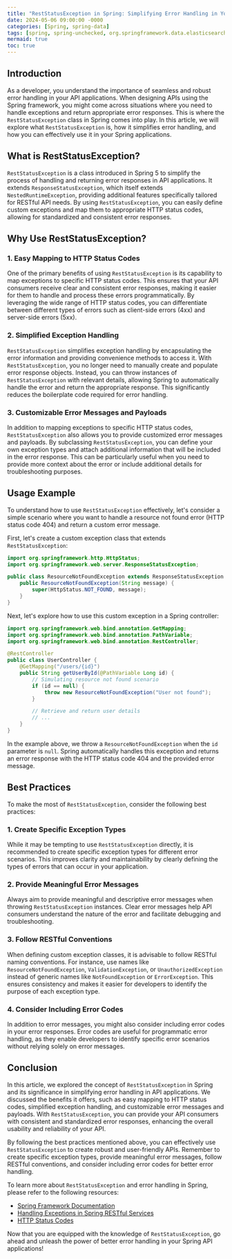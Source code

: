 ```yaml
---
title: "RestStatusException in Spring: Simplifying Error Handling in Your APIs"
date: 2024-05-06 09:00:00 -0000
categories: [Spring, spring-data]
tags: [spring, spring-unchecked, org.springframework.data.elasticsearch]
mermaid: true
toc: true
---
```



## Introduction

As a developer, you understand the importance of seamless and robust error handling in your API applications. When designing APIs using the Spring framework, you might come across situations where you need to handle exceptions and return appropriate error responses. This is where the `RestStatusException` class in Spring comes into play. In this article, we will explore what `RestStatusException` is, how it simplifies error handling, and how you can effectively use it in your Spring applications.

## What is RestStatusException?

`RestStatusException` is a class introduced in Spring 5 to simplify the process of handling and returning error responses in API applications. It extends `ResponseStatusException`, which itself extends `NestedRuntimeException`, providing additional features specifically tailored for RESTful API needs. By using `RestStatusException`, you can easily define custom exceptions and map them to appropriate HTTP status codes, allowing for standardized and consistent error responses.

## Why Use RestStatusException?

### 1. Easy Mapping to HTTP Status Codes

One of the primary benefits of using `RestStatusException` is its capability to map exceptions to specific HTTP status codes. This ensures that your API consumers receive clear and consistent error responses, making it easier for them to handle and process these errors programmatically. By leveraging the wide range of HTTP status codes, you can differentiate between different types of errors such as client-side errors (4xx) and server-side errors (5xx).

### 2. Simplified Exception Handling

`RestStatusException` simplifies exception handling by encapsulating the error information and providing convenience methods to access it. With `RestStatusException`, you no longer need to manually create and populate error response objects. Instead, you can throw instances of `RestStatusException` with relevant details, allowing Spring to automatically handle the error and return the appropriate response. This significantly reduces the boilerplate code required for error handling.

### 3. Customizable Error Messages and Payloads

In addition to mapping exceptions to specific HTTP status codes, `RestStatusException` also allows you to provide customized error messages and payloads. By subclassing `RestStatusException`, you can define your own exception types and attach additional information that will be included in the error response. This can be particularly useful when you need to provide more context about the error or include additional details for troubleshooting purposes.

## Usage Example

To understand how to use `RestStatusException` effectively, let's consider a simple scenario where you want to handle a resource not found error (HTTP status code 404) and return a custom error message.

First, let's create a custom exception class that extends `RestStatusException`:

```java
import org.springframework.http.HttpStatus;
import org.springframework.web.server.ResponseStatusException;

public class ResourceNotFoundException extends ResponseStatusException {
    public ResourceNotFoundException(String message) {
        super(HttpStatus.NOT_FOUND, message);
    }
}
```

Next, let's explore how to use this custom exception in a Spring controller:

```java
import org.springframework.web.bind.annotation.GetMapping;
import org.springframework.web.bind.annotation.PathVariable;
import org.springframework.web.bind.annotation.RestController;

@RestController
public class UserController {
    @GetMapping("/users/{id}")
    public String getUserById(@PathVariable Long id) {
        // Simulating resource not found scenario
        if (id == null) {
            throw new ResourceNotFoundException("User not found");
        }

        // Retrieve and return user details
        // ...
    }
}
```

In the example above, we throw a `ResourceNotFoundException` when the `id` parameter is `null`. Spring automatically handles this exception and returns an error response with the HTTP status code 404 and the provided error message.

## Best Practices

To make the most of `RestStatusException`, consider the following best practices:

### 1. Create Specific Exception Types

While it may be tempting to use `RestStatusException` directly, it is recommended to create specific exception types for different error scenarios. This improves clarity and maintainability by clearly defining the types of errors that can occur in your application.

### 2. Provide Meaningful Error Messages

Always aim to provide meaningful and descriptive error messages when throwing `RestStatusException` instances. Clear error messages help API consumers understand the nature of the error and facilitate debugging and troubleshooting.

### 3. Follow RESTful Conventions

When defining custom exception classes, it is advisable to follow RESTful naming conventions. For instance, use names like `ResourceNotFoundException`, `ValidationException`, or `UnauthorizedException` instead of generic names like `NotFoundException` or `ErrorException`. This ensures consistency and makes it easier for developers to identify the purpose of each exception type.

### 4. Consider Including Error Codes

In addition to error messages, you might also consider including error codes in your error responses. Error codes are useful for programmatic error handling, as they enable developers to identify specific error scenarios without relying solely on error messages.

## Conclusion

In this article, we explored the concept of `RestStatusException` in Spring and its significance in simplifying error handling in API applications. We discussed the benefits it offers, such as easy mapping to HTTP status codes, simplified exception handling, and customizable error messages and payloads. With `RestStatusException`, you can provide your API consumers with consistent and standardized error responses, enhancing the overall usability and reliability of your API.

By following the best practices mentioned above, you can effectively use `RestStatusException` to create robust and user-friendly APIs. Remember to create specific exception types, provide meaningful error messages, follow RESTful conventions, and consider including error codes for better error handling.

To learn more about `RestStatusException` and error handling in Spring, please refer to the following resources:

- [Spring Framework Documentation](https://docs.spring.io/spring-framework/docs/current/reference/html/web.html#mvc-ann-rest-spring-mvc-exceptions)
- [Handling Exceptions in Spring RESTful Services](https://www.baeldung.com/exception-handling-for-rest-with-spring)
- [HTTP Status Codes](https://developer.mozilla.org/en-US/docs/Web/HTTP/Status)

Now that you are equipped with the knowledge of `RestStatusException`, go ahead and unleash the power of better error handling in your Spring API applications!